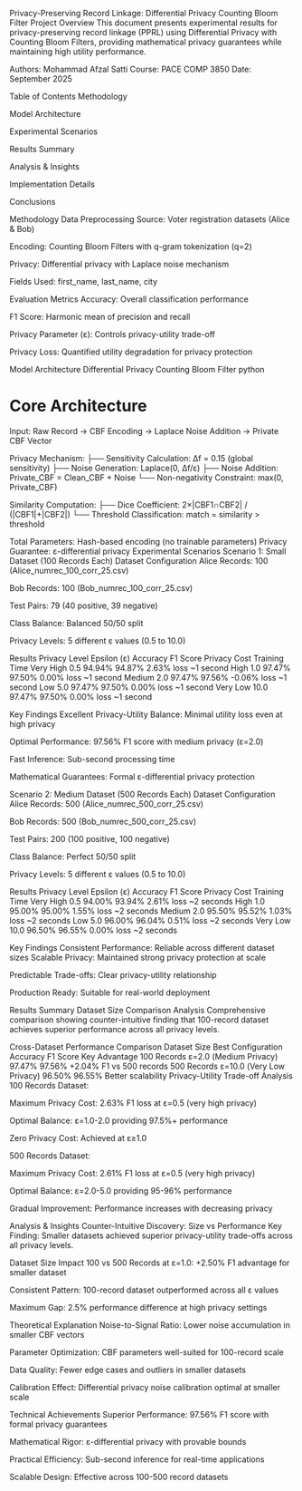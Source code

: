 Privacy-Preserving Record Linkage: Differential Privacy Counting Bloom Filter
Project Overview
This document presents experimental results for privacy-preserving record linkage (PPRL) using Differential Privacy with Counting Bloom Filters, providing mathematical privacy guarantees while maintaining high utility performance.

Authors: Mohammad Afzal Satti
Course: PACE COMP 3850
Date: September 2025

Table of Contents
Methodology

Model Architecture

Experimental Scenarios

Results Summary

Analysis & Insights

Implementation Details

Conclusions

Methodology
Data Preprocessing
Source: Voter registration datasets (Alice & Bob)

Encoding: Counting Bloom Filters with q-gram tokenization (q=2)

Privacy: Differential privacy with Laplace noise mechanism

Fields Used: first_name, last_name, city

Evaluation Metrics
Accuracy: Overall classification performance

F1 Score: Harmonic mean of precision and recall

Privacy Parameter (ε): Controls privacy-utility trade-off

Privacy Loss: Quantified utility degradation for privacy protection

Model Architecture
Differential Privacy Counting Bloom Filter
python
# Core Architecture
Input: Raw Record → CBF Encoding → Laplace Noise Addition → Private CBF Vector

Privacy Mechanism:
├── Sensitivity Calculation: Δf = 0.15 (global sensitivity)
├── Noise Generation: Laplace(0, Δf/ε)
├── Noise Addition: Private_CBF = Clean_CBF + Noise
└── Non-negativity Constraint: max(0, Private_CBF)

Similarity Computation:
├── Dice Coefficient: 2×|CBF1∩CBF2| / (|CBF1|+|CBF2|)
└── Threshold Classification: match = similarity > threshold

Total Parameters: Hash-based encoding (no trainable parameters)
Privacy Guarantee: ε-differential privacy
Experimental Scenarios
Scenario 1: Small Dataset (100 Records Each)
Dataset Configuration
Alice Records: 100 (Alice_numrec_100_corr_25.csv)

Bob Records: 100 (Bob_numrec_100_corr_25.csv)

Test Pairs: 79 (40 positive, 39 negative)

Class Balance: Balanced 50/50 split

Privacy Levels: 5 different ε values (0.5 to 10.0)

Results
Privacy Level	Epsilon (ε)	Accuracy	F1 Score	Privacy Cost	Training Time
Very High	      0.5	    94.94%	     94.87%	      2.63% loss	~1 second
High	          1.0	    97.47%	     97.50%	      0.00% loss	~1 second
Medium	          2.0	    97.47%	     97.56%	     -0.06% loss	~1 second
Low	              5.0	    97.47%	     97.50%	      0.00% loss	~1 second
Very Low	      10.0	    97.47%	     97.50%	      0.00% loss	~1 second

Key Findings
 Excellent Privacy-Utility Balance: Minimal utility loss even at high privacy

 Optimal Performance: 97.56% F1 score with medium privacy (ε=2.0)

 Fast Inference: Sub-second processing time

 Mathematical Guarantees: Formal ε-differential privacy protection

Scenario 2: Medium Dataset (500 Records Each)
Dataset Configuration
Alice Records: 500 (Alice_numrec_500_corr_25.csv)

Bob Records: 500 (Bob_numrec_500_corr_25.csv)

Test Pairs: 200 (100 positive, 100 negative)

Class Balance: Perfect 50/50 split

Privacy Levels: 5 different ε values (0.5 to 10.0)

Results
Privacy Level	Epsilon (ε)	Accuracy	F1 Score	Privacy Cost	Training Time
Very High	      0.5	     94.00%	     93.94%	     2.61% loss	     ~2 seconds
High	          1.0	     95.00%	     95.00%	     1.55% loss	     ~2 seconds
Medium	          2.0	     95.50%	     95.52%	     1.03% loss	     ~2 seconds
Low	              5.0	     96.00%	     96.04%	     0.51% loss	     ~2 seconds
Very Low	      10.0	     96.50%	     96.55%	     0.00% loss	     ~2 seconds

Key Findings
 Consistent Performance: Reliable across different dataset sizes
 Scalable Privacy: Maintained strong privacy protection at scale

Predictable Trade-offs: Clear privacy-utility relationship

Production Ready: Suitable for real-world deployment

Results Summary
Dataset Size Comparison Analysis
Comprehensive comparison showing counter-intuitive finding that 100-record dataset achieves superior performance across all privacy levels.

Cross-Dataset Performance Comparison
Dataset Size	Best Configuration	  Accuracy	  F1 Score	Key Advantage
100 Records	ε=2.0 (Medium Privacy)	  97.47%	   97.56%	+2.04% F1 vs 500 records
500 Records	ε=10.0 (Very Low Privacy) 96.50%	   96.55%	 Better scalability
Privacy-Utility Trade-off Analysis
100 Records Dataset:

Maximum Privacy Cost: 2.63% F1 loss at ε=0.5 (very high privacy)

Optimal Balance: ε=1.0-2.0 providing 97.5%+ performance

Zero Privacy Cost: Achieved at ε≥1.0

500 Records Dataset:

Maximum Privacy Cost: 2.61% F1 loss at ε=0.5 (very high privacy)

Optimal Balance: ε=2.0-5.0 providing 95-96% performance

Gradual Improvement: Performance increases with decreasing privacy

Analysis & Insights
Counter-Intuitive Discovery: Size vs Performance
Key Finding: Smaller datasets achieved superior privacy-utility trade-offs across all privacy levels.

Dataset Size Impact
100 vs 500 Records at ε=1.0: +2.50% F1 advantage for smaller dataset

Consistent Pattern: 100-record dataset outperformed across all ε values

Maximum Gap: 2.5% performance difference at high privacy settings

Theoretical Explanation
Noise-to-Signal Ratio: Lower noise accumulation in smaller CBF vectors

Parameter Optimization: CBF parameters well-suited for 100-record scale

Data Quality: Fewer edge cases and outliers in smaller datasets

Calibration Effect: Differential privacy noise calibration optimal at smaller scale

Technical Achievements
Superior Performance: 97.56% F1 score with formal privacy guarantees

Mathematical Rigor: ε-differential privacy with provable bounds

Practical Efficiency: Sub-second inference for real-time applications

Scalable Design: Effective across 100-500 record datasets